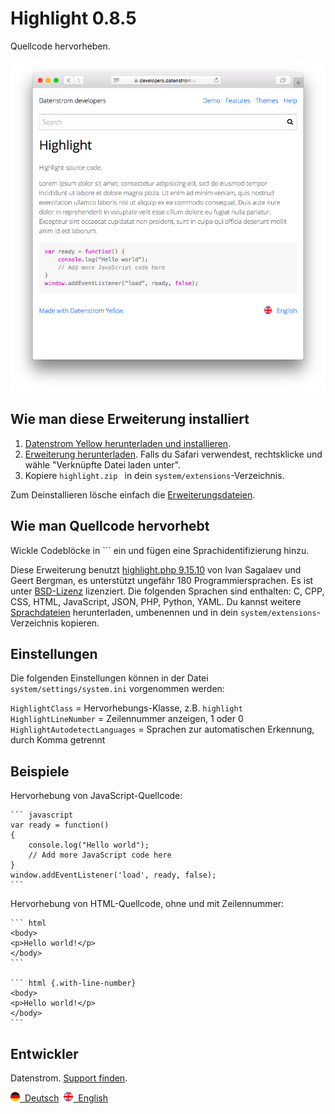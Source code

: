 Highlight 0.8.5
===============
Quellcode hervorheben.

<p align="center"><img src="highlight-screenshot.png?raw=true" alt="Bildschirmfoto"></p>

## Wie man diese Erweiterung installiert

1. [Datenstrom Yellow herunterladen und installieren](https://github.com/datenstrom/yellow/).
2. [Erweiterung herunterladen](https://github.com/datenstrom/yellow-extensions/raw/master/zip/highlight.zip). Falls du Safari verwendest, rechtsklicke und wähle "Verknüpfte Datei laden unter".
3. Kopiere `highlight.zip ` in dein `system/extensions`-Verzeichnis.

Zum Deinstallieren lösche einfach die [Erweiterungsdateien](extension.ini).

## Wie man Quellcode hervorhebt

Wickle Codeblöcke in \`\`\` ein und fügen eine Sprachidentifizierung hinzu.

Diese Erweiterung benutzt [highlight.php 9.15.10](https://github.com/scrivo/highlight.php) von Ivan Sagalaev und Geert Bergman, es unterstützt ungefähr 180 Programmiersprachen. Es ist unter [BSD-Lizenz](https://opensource.org/licenses/BSD-3-Clause) lizenziert. Die folgenden Sprachen sind enthalten: C, CPP, CSS, HTML, JavaScript, JSON, PHP, Python, YAML. Du kannst weitere [Sprachdateien](https://github.com/scrivo/highlight.php/tree/master/Highlight/languages) herunterladen, umbenennen und in dein `system/extensions`-Verzeichnis kopieren.

## Einstellungen

Die folgenden Einstellungen können in der Datei `system/settings/system.ini` vorgenommen werden:

`HighlightClass` = Hervorhebungs-Klasse, z.B. `highlight`  
`HighlightLineNumber` = Zeilennummer anzeigen, 1 oder 0   
`HighlightAutodetectLanguages` = Sprachen zur automatischen Erkennung, durch Komma getrennt  

## Beispiele

Hervorhebung von JavaScript-Quellcode:

    ``` javascript
    var ready = function() 
    {
        console.log("Hello world");
        // Add more JavaScript code here
    }
    window.addEventListener('load', ready, false);
    ```

Hervorhebung von HTML-Quellcode, ohne und mit Zeilennummer:
    
    ``` html
    <body>
    <p>Hello world!</p>
    </body>
    ```

    ``` html {.with-line-number}
    <body>
    <p>Hello world!</p>
    </body>
    ```

## Entwickler

Datenstrom. [Support finden](https://datenstrom.se/de/yellow/help/).

<p>
<a href="README-de.md"><img src="https://raw.githubusercontent.com/datenstrom/yellow-extensions/master/features/help/language-de.png" width="15" height="15" alt="Deutsch">&nbsp; Deutsch</a>&nbsp;
<a href="README.md"><img src="https://raw.githubusercontent.com/datenstrom/yellow-extensions/master/features/help/language-en.png" width="15" height="15" alt="English">&nbsp; English</a>&nbsp;
</p>
